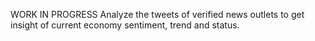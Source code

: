 WORK IN PROGRESS
Analyze the tweets of verified news outlets to get insight of current economy sentiment, trend and status.
